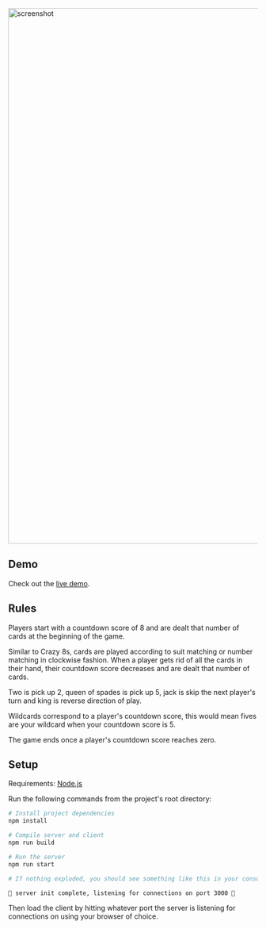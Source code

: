 <img width="1080" alt="screenshot" src="https://user-images.githubusercontent.com/5700335/82046493-57f3bf00-96f4-11ea-9b20-b7e5902b5d53.png">

## Demo

Check out the [live demo](https://crazy8smackdown.herokuapp.com/).

## Rules

Players start with a countdown score of 8 and are dealt that number of cards at the beginning of the game.

Similar to Crazy 8s, cards are played according to suit matching or number matching in clockwise fashion. When a player gets rid of all the cards in their hand, their countdown score decreases and are dealt that number of cards.

Two is pick up 2, queen of spades is pick up 5, jack is skip the next player's turn and king is reverse direction of play. 

Wildcards correspond to a player's countdown score, this would mean fives are your wildcard when your countdown score is 5.

The game ends once a player's countdown score reaches zero.

## Setup

Requirements: [Node.js](https://nodejs.org/)

Run the following commands from the project's root directory:

```bash
# Install project dependencies
npm install

# Compile server and client
npm run build

# Run the server
npm run start

# If nothing exploded, you should see something like this in your console:

🕺 server init complete, listening for connections on port 3000 🕺
```

Then load the client by hitting whatever port the server is listening for connections on using your browser of choice.
